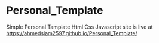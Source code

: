 # Personal_Template
Simple Personal Tamplate Html Css Javascript 
site is live at https://ahmedsiam2597.github.io/Personal_Template/
